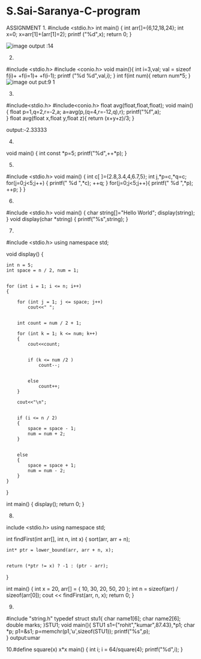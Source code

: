 # S.Sai-Saranya-C-program
ASSIGNMENT
1.
#include <stdio.h>
int main()
{
    int arr[]={6,12,18,24};
    int x=0;
    x=arr[1]+(arr[1]=2);
    printf ("%d",x);
    return 0;
}

![image](https://user-images.githubusercontent.com/125387475/226937867-5b9104c4-9f71-42e1-a059-f4962f60c173.png)
output :14 
 
 2.
#include <stdio.h>
#include <conio.h>
void main(){
        int i=3,val;
        val = sizeof f(i)+ +f(i=1)+ +f(i-1);
        printf ("%d %d",val,i);
    }
    int f(int num){
        return num*5;
    }
![image](https://user-images.githubusercontent.com/125387475/226938111-6d6a651b-a983-469b-9384-01f13e6656f3.png)
out put:9  1


3.
#include<stdio.h>
#include<conio.h>
float avg(float,float,float);
void main(){
    float p=1,q=2,r=-2,a;
    a=avg(p,(q=4,r=-12,q),r);
    printf("%f",a);  
}
float avg(float x,float y,float z){
    return (x+y+z)/3;
}


output:-2.33333

4.
void main()
{
int const *p=5;
printf("%d",++*p);
}



5.
#include <stdio.h>
void main()
{
int c[ ]={2.8,3.4,4,6.7,5};
int j,*p=c,*q=c;
for(j=0;j<5;j++) {
printf(" %d ",*c);
++q; }
for(j=0;j<5;j++){
printf(" %d ",*p);
++p; }
}



6.
#include <stdio.h>
void main()
{
char string[]="Hello World";
display(string);
}
void display(char *string)
{
printf("%s",string);
}



7.
#include <stdio.h>
using namespace std;
  
void display()
{
      
    int n = 5;
    int space = n / 2, num = 1;
       
   
    for (int i = 1; i <= n; i++)
    {
        
        for (int j = 1; j <= space; j++)            
            cout<<" ";
           
        
        int count = num / 2 + 1;
          
        for (int k = 1; k <= num; k++)
        {
            cout<<count;
              
            
            if (k <= num /2 )
                count--;
  
           
            else
                count++;
        }
  
        cout<<"\n";
  
       
        if (i <= n / 2)
        {
            space = space - 1;
            num = num + 2;
        }
  
       
        else
        {
            space = space + 1;
            num = num - 2;
        }
    }
}
  

int main()
{
display();
return 0;
}



8.
include <stdio.h>
using namespace std;
 
int findFirst(int arr[], int n, int x)
{
    sort(arr, arr + n);
 
    
    int* ptr = lower_bound(arr, arr + n, x);
 
   
    return (*ptr != x) ? -1 : (ptr - arr);
}
 
int main()
{
    int x = 20, arr[] = { 10, 30, 20, 50, 20 };
    int n = sizeof(arr) / sizeof(arr[0]);
    cout << findFirst(arr, n, x);
    return 0;
}




9.
#include "string.h"
typedef struct stu1{
    char name1[6];
    char name2[6];
    double marks;
}STU1;
void main(){
    STU1 s1={"rohit","kumar",87.43},*p1;
    char *p;
    p1=&s1;
    p=memchr(p1,'u',sizeof(STU1));
    printf("%s",p);  
}
  output:umar
  
  

10.#define square(x) x*x
main()
{
int i;
i = 64/square(4);
printf("%d",i);
}









